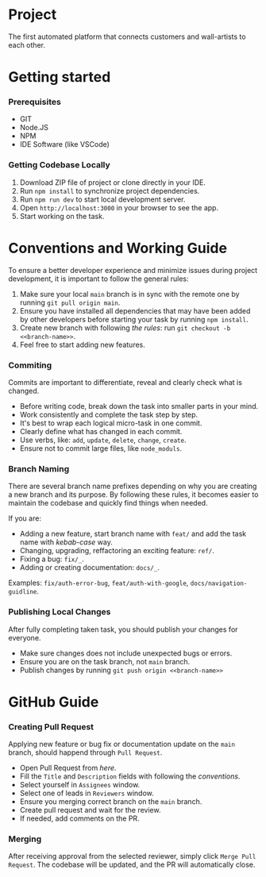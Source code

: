 # Project

The first automated platform that connects customers and wall-artists to each other.

# Getting started

### Prerequisites

* GIT
* Node.JS
* NPM
* IDE Software (like VSCode)

### Getting Codebase Locally

1. Download ZIP file of project or clone directly in your IDE.
2. Run `npm install` to synchronize project dependencies.
3. Run `npm run dev` to start local development server.
4. Open `http://localhost:3000` in your browser to see the app.
5. Start working on the task.

# Conventions and Working Guide

To ensure a better developer experience and minimize issues during project development, it is important to follow the general rules:

1. Make sure your local `main` branch is in sync with the remote one by running `git pull origin main`.
2. Ensure you have installed all dependencies that may have been added by other developers before starting your task by running `npm install`.
3. Create new branch with following _the rules_: run `git checkout -b <<branch-name>>`.
4. Feel free to start adding new features.

### Commiting

Commits are important to differentiate, reveal and clearly check what is changed.

* Before writing code, break down the task into smaller parts in your mind.
* Work consistently and complete the task step by step.
* It's best to wrap each logical micro-task in one commit.
* Clearly define what has changed in each commit.
* Use verbs, like: `add`, `update`, `delete`, `change`, `create`.
* Ensure not to commit large files, like `node_moduls`.

### Branch Naming

There are several branch name prefixes depending on why you are creating a new branch and its purpose. By following these rules, it becomes easier to maintain the codebase and quickly find things when needed.

If you are:
* Adding a new feature, start branch name with `feat/` and add the task name with _kebab-case_ way.
* Changing, upgrading, reffactoring an exciting feature: `ref/`.
* Fixing a bug: `fix/_`.
* Adding or creating documentation: `docs/_`.

Examples: `fix/auth-error-bug`, `feat/auth-with-google`, `docs/navigation-guidline`.

### Publishing Local Changes

After fully completing taken task, you should publish your changes for everyone.

* Make sure changes does not include unexpected bugs or errors.
* Ensure you are on the task branch, not `main` branch.
* Publish changes by running `git push origin <<branch-name>>`
# GitHub Guide

### Creating Pull Request

Applying new feature or bug fix or documentation update on the `main` branch, should happend through `Pull Request`.

* Open Pull Request from _here_.
* Fill the `Title` and `Description` fields with following the _conventions_.
* Select yourself in `Assignees` window.
* Select one of leads in `Reviewers` window.
* Ensure you merging correct branch on the `main` branch.
* Create pull request and wait for the review.
* If needed, add comments on the PR.

### Merging

After receiving approval from the selected reviewer, simply click `Merge Pull Request`. The codebase will be updated, and the PR will automatically close.
